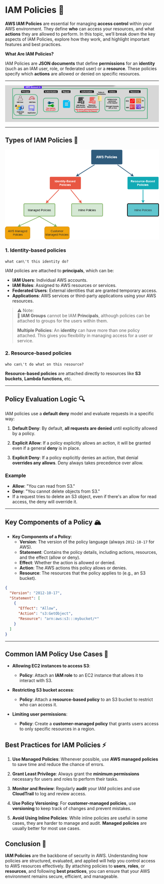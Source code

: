 # **IAM Policies** 📑

**AWS IAM Policies** are essential for managing **access control** within your AWS environment. They define **who** can access your resources, and what **actions** they are allowed to perform. In this topic, we’ll break down the key aspects of IAM Policies, explore how they work, and highlight important features and best practices.

**What Are IAM Policies?**

IAM Policies are **JSON documents** that define **permissions** for an **identity** (such as an IAM user, role, or federated user) or a **resource**. These policies specify which **actions** are allowed or denied on specific resources.

---

<p align="center">
  <img src="images/iam-policy.png" alt="alt">
</p>

---

## **Types of IAM Policies** 🧩

 <p align="center" >
  <img src="images/iam-policy-types.png" alt="alt">
</p>

### 1. **Identity-based policies**

`what can\'t this identity do?`

IAM policies are attached to **principals**, which can be:

- **IAM Users**: Individual AWS accounts.
- **IAM Roles**: Assigned to AWS resources or services.
- **Federated Users**: External identities that are granted temporary access.
- **Applications**: AWS services or third-party applications using your AWS resources.

> ⚠️ Note:  
> 📌 **IAM Groups** cannot be IAM **Principals**, although policies can be attached to groups for the users within them.
>
> **Multiple Policies**: An **identity** can have more than one policy attached. This gives you flexibility in managing access for a user or service.

### 2. **Resource-based policies**

`who can\'t do what on this resource?`

**Resource-based policies** are attached directly to resources like **S3 buckets**, **Lambda functions**, etc.

---

## **Policy Evaluation Logic** 🔍

IAM policies use a **default deny** model and evaluate requests in a specific way:

1. **Default Deny**: By default, **all requests are denied** until explicitly allowed by a policy.

2. **Explicit Allow**: If a policy explicitly allows an action, it will be granted even if a general **deny** is in place.

3. **Explicit Deny**: If a policy explicitly denies an action, that denial **overrides any allows**. Deny always takes precedence over allow.

### Example

- **Allow**: "You can read from S3."
- **Deny**: "You cannot delete objects from S3."
- If a request tries to delete an S3 object, even if there's an allow for read access, the deny will override it.

---

## **Key Components of a Policy** 🏔️

- **Key Components of a Policy**:
  - **Version**: The version of the policy language (always `2012-10-17` for AWS).
  - **Statement**: Contains the policy details, including actions, resources, and the effect (allow or deny).
  - **Effect**: Whether the action is allowed or denied.
  - **Action**: The AWS actions this policy allows or denies.
  - **Resource**: The resources that the policy applies to (e.g., an S3 bucket).

```json
{
  "Version": "2012-10-17",
  "Statement": [
    {
      "Effect": "Allow",
      "Action": "s3:GetObject",
      "Resource": "arn:aws:s3:::mybucket/*"
    }
  ]
}
```

---

## **Common IAM Policy Use Cases** 🎯

- **Allowing EC2 instances to access S3**:

  - **Policy**: Attach an **IAM role** to an EC2 instance that allows it to interact with S3.

- **Restricting S3 bucket access**:

  - **Policy**: Attach a **resource-based policy** to an S3 bucket to restrict who can access it.

- **Limiting user permissions**:
  - **Policy**: Create a **customer-managed policy** that grants users access to only specific resources in a region.

## **Best Practices for IAM Policies** ⚡

1. **Use Managed Policies**: Whenever possible, use **AWS managed policies** to save time and reduce the chance of errors.

2. **Grant Least Privilege**: Always grant the **minimum permissions** necessary for users and roles to perform their tasks.

3. **Monitor and Review**: Regularly **audit** your IAM policies and use **CloudTrail** to log and review access.

4. **Use Policy Versioning**: For **customer-managed policies**, use **versioning** to keep track of changes and prevent mistakes.

5. **Avoid Using Inline Policies**: While inline policies are useful in some cases, they are harder to manage and audit. **Managed policies** are usually better for most use cases.

## **Conclusion** 🎉

**IAM Policies** are the backbone of security in AWS. Understanding how policies are structured, evaluated, and applied will help you control access to AWS resources effectively. By attaching policies to **users**, **roles**, or **resources**, and following **best practices**, you can ensure that your AWS environment remains secure, efficient, and manageable.
